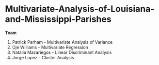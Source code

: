 # Multivariate-Analysis-of-Louisiana-and-Mississippi-Parishes



**Team**
1. Patrick Parham - Multivariate Analysis of Variance
2. Oje Williams  - Multivariate Regression
3. Natalia Mazariegos - Linear Discriminant Analysis
4. Jorge Lopez - Cluster Analysis
